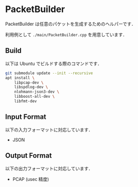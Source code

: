 # PacketBuilder

PacketBuilder は任意のパケットを生成するためのヘルパーです．

利用例として `./main/PacketBuilder.cpp` を用意しています．

## Build

以下は Ubuntu でビルドする際のコマンドです．

```bash
git submodule update --init --recursive
apt install \
    libpcap-dev \
    libspdlog-dev \
    nlohmann-json3-dev \
    libboost-all-dev \
    libfmt-dev
```

## Input Format

以下の入力フォーマットに対応しています．

- JSON

## Output Format

以下の出力フォーマットに対応しています．

- PCAP (usec 精度)
